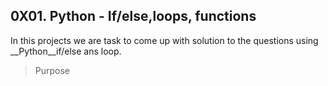 ## 0X01. Python - If/else,loops, functions

In this projects we are task to come up with solution to the questions using __Python__if/else ans loop. 
> Purpose


